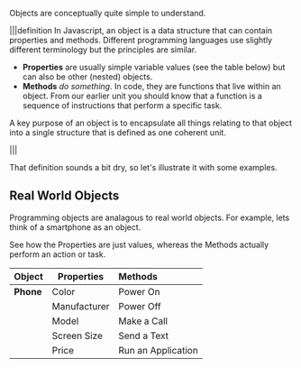 Objects are conceptually quite simple to understand.

|||definition
In Javascript, an object is a data structure that can contain properties and methods. Different programming languages use slightly different terminology but the principles are similar.

- **Properties** are usually simple variable values (see the table below) but can also be other (nested) objects.
- **Methods** *do something*. In code, they are functions that live within an object. From our earlier unit you should know that a function is a sequence of instructions that perform a specific task.

A key purpose of an object is to encapsulate all things relating to that object into a single structure that is defined as one coherent unit. 

|||

That definition sounds a bit dry, so let's illustrate it with some examples.

## Real World Objects
Programming objects are analagous to real world objects. For example, lets think of a smartphone as an object.

See how the Properties are just values, whereas the Methods actually perform an action or task.

| Object | Properties | Methods |
|-|-|:-|
| **Phone** | Color | Power On |
|       | Manufacturer | Power Off |
|       | Model | Make a Call |
|       | Screen Size | Send a Text |
|       | Price | Run an Application |

